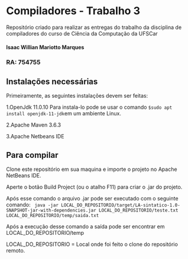
# Compiladores - Trabalho 3
Repositório criado para realizar as entregas do trabalho da disciplina de compiladores do curso de Ciência da Computação da UFSCar

#### Isaac Willian Mariotto Marques
### RA: 754755


## Instalações necessárias
Primeiramente, as seguintes instalações devem ser feitas:

1.OpenJdk 11.0.10
Para instala-lo pode se usar o comando `$sudo apt install openjdk-11-jdk`em um ambiente Linux.

2.Apache Maven 3.6.3

3.Apache Netbeans IDE

## Para compilar
Clone este repositório em sua maquina e importe o projeto no Apache NetBeans IDE.

Aperte o botão Build Project (ou o atalho F11) para criar o .jar do projeto.

Após esse comando o arquivo .jar  pode ser executado com o seguinte comando:
` java -jar LOCAL_DO_REPOSITORIO/target/LA-sintatico-1.0-SNAPSHOT-jar-with-dependencies.jar LOCAL_DO_REPOSITORIO/teste.txt LOCAL_DO_REPOSITORIO/temp/saida.txt`

Após a execução desse comando a saída pode ser encontrar em LOCAL_DO_REPOSITORIO/temp

LOCAL_DO_REPOSITORIO = Local onde foi feito o clone do repositório remoto.






